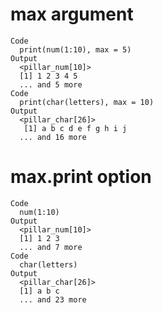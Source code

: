 # max argument

    Code
      print(num(1:10), max = 5)
    Output
      <pillar_num[10]>
      [1] 1 2 3 4 5
      ... and 5 more
    Code
      print(char(letters), max = 10)
    Output
      <pillar_char[26]>
       [1] a b c d e f g h i j
      ... and 16 more

# max.print option

    Code
      num(1:10)
    Output
      <pillar_num[10]>
      [1] 1 2 3
      ... and 7 more
    Code
      char(letters)
    Output
      <pillar_char[26]>
      [1] a b c
      ... and 23 more

